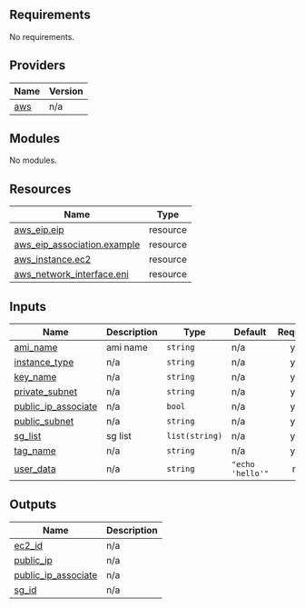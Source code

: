 <!-- BEGIN_TF_DOCS -->
## Requirements

No requirements.

## Providers

| Name | Version |
|------|---------|
| <a name="provider_aws"></a> [aws](#provider\_aws) | n/a |

## Modules

No modules.

## Resources

| Name | Type |
|------|------|
| [aws_eip.eip](https://registry.terraform.io/providers/hashicorp/aws/latest/docs/resources/eip) | resource |
| [aws_eip_association.example](https://registry.terraform.io/providers/hashicorp/aws/latest/docs/resources/eip_association) | resource |
| [aws_instance.ec2](https://registry.terraform.io/providers/hashicorp/aws/latest/docs/resources/instance) | resource |
| [aws_network_interface.eni](https://registry.terraform.io/providers/hashicorp/aws/latest/docs/resources/network_interface) | resource |

## Inputs

| Name | Description | Type | Default | Required |
|------|-------------|------|---------|:--------:|
| <a name="input_ami_name"></a> [ami\_name](#input\_ami\_name) | ami name | `string` | n/a | yes |
| <a name="input_instance_type"></a> [instance\_type](#input\_instance\_type) | n/a | `string` | n/a | yes |
| <a name="input_key_name"></a> [key\_name](#input\_key\_name) | n/a | `string` | n/a | yes |
| <a name="input_private_subnet"></a> [private\_subnet](#input\_private\_subnet) | n/a | `string` | n/a | yes |
| <a name="input_public_ip_associate"></a> [public\_ip\_associate](#input\_public\_ip\_associate) | n/a | `bool` | n/a | yes |
| <a name="input_public_subnet"></a> [public\_subnet](#input\_public\_subnet) | n/a | `string` | n/a | yes |
| <a name="input_sg_list"></a> [sg\_list](#input\_sg\_list) | sg list | `list(string)` | n/a | yes |
| <a name="input_tag_name"></a> [tag\_name](#input\_tag\_name) | n/a | `string` | n/a | yes |
| <a name="input_user_data"></a> [user\_data](#input\_user\_data) | n/a | `string` | `"echo 'hello'"` | no |

## Outputs

| Name | Description |
|------|-------------|
| <a name="output_ec2_id"></a> [ec2\_id](#output\_ec2\_id) | n/a |
| <a name="output_public_ip"></a> [public\_ip](#output\_public\_ip) | n/a |
| <a name="output_public_ip_associate"></a> [public\_ip\_associate](#output\_public\_ip\_associate) | n/a |
| <a name="output_sg_id"></a> [sg\_id](#output\_sg\_id) | n/a |
<!-- END_TF_DOCS -->
